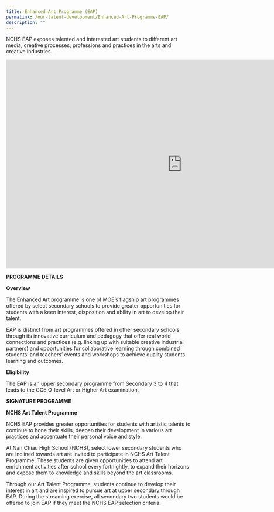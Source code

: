 ```yaml
---
title: Enhanced Art Programme (EAP)
permalink: /our-talent-development/Enhanced-Art-Programme-EAP/
description: ""
---
```

NCHS EAP exposes talented and interested art students to different art media, creative processes, professions and practices in the arts and creative industries.

<iframe allowfullscreen="true" height="569" width="960" frameborder="0" src="https://docs.google.com/presentation/d/e/2PACX-1vRIa1cw9OM9lVbDWlJTlF7y8FN_4Kt1TuMSFk3V1ouAdkXqp5LAMotMkhq7eaA-oucGTCKCnJmGE92D/embed?start=false&amp;loop=false&amp;delayms=3000"></iframe>


**PROGRAMME DETAILS**

**Overview**

The Enhanced Art programme is one of MOE’s flagship art programmes offered by select secondary schools to provide greater opportunities for students with a keen interest, disposition and ability in art to develop their talent.

  

EAP is distinct from art programmes offered in other secondary schools through its innovative curriculum and pedagogy that offer real world connections and practices (e.g. linking up with suitable creative industrial partners) and opportunities for collaborative learning through combined students’ and teachers’ events and workshops to achieve quality students learning and outcomes.&nbsp;

**Eligibility**

The EAP is an upper secondary programme from Secondary 3 to 4 that leads to the GCE O-level Art or Higher Art examination.

**SIGNATURE PROGRAMME**

**NCHS Art Talent Programme**

NCHS EAP provides greater opportunities for students with artistic talents to continue to hone their skills, deepen their development in various art practices and accentuate their personal voice and style.

  

At Nan Chiau High School (NCHS), select lower secondary students who are inclined towards art are invited to participate in NCHS Art Talent Programme. These students are given opportunities to attend art enrichment activities after school every fortnightly, to expand their horizons and expose them to knowledge and skills beyond the art classrooms.

  

Through our Art Talent Programme, students continue to develop their interest in art and are inspired to pursue art at upper secondary through EAP. During the streaming exercise, all secondary two students would be offered to join EAP if they meet the NCHS EAP selection criteria.